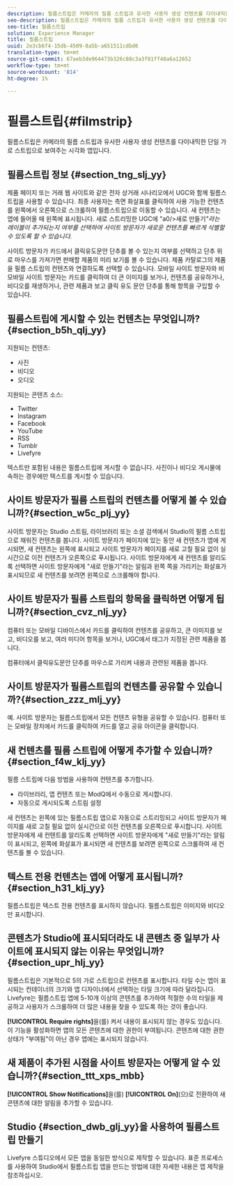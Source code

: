 ```yaml
---
description: 필름스트립은 카메라의 필름 스트립과 유사한 사용자 생성 컨텐츠를 다이내믹한 단일 가로 스트립으로 보여주는 시각화 앱입니다.
seo-description: 필름스트립은 카메라의 필름 스트립과 유사한 사용자 생성 컨텐츠를 다이내믹한 단일 가로 스트립으로 보여주는 시각화 앱입니다.
seo-title: 필름스트립
solution: Experience Manager
title: 필름스트립
uuid: 2e3cb6f4-15db-4509-8a5b-a651511cdbd6
translation-type: tm+mt
source-git-commit: 67aeb3de964473b326c88c3a3f81ff48a6a12652
workflow-type: tm+mt
source-wordcount: '814'
ht-degree: 1%

---
```



# 필름스트립{#filmstrip}

필름스트립은 카메라의 필름 스트립과 유사한 사용자 생성 컨텐츠를 다이내믹한 단일 가로 스트립으로 보여주는 시각화 앱입니다.

## 필름스트립 정보 {#section_tng_slj_yy}

제품 페이지 또는 거래 웹 사이트와 같은 전자 상거래 시나리오에서 UGC와 함께 필름스트립을 사용할 수 있습니다. 최종 사용자는 측면 화살표를 클릭하여 사용 가능한 컨텐츠를 왼쪽에서 오른쪽으로 스크롤하여 필름스트립으로 이동할 수 있습니다. 새 컨텐츠는 앱에 들어올 때 왼쪽에 표시됩니다. 새로 스트리밍한 UGC에 &quot;a0/>새로 만들기&#x200B;*&quot;라는 레이블이 추가되는지 여부를 선택하여 사이트 방문자가 새로운 컨텐츠를 빠르게 식별할 수 있도록 할 수 있습니다.*

사이트 방문자가 카드에서 클릭유도문안 단추를 볼 수 있는지 여부를 선택하고 단추 위로 마우스를 가져가면 판매할 제품의 미리 보기를 볼 수 있습니다. 제품 카탈로그의 제품을 필름 스트립의 컨텐츠와 연결하도록 선택할 수 있습니다. 모바일 사이트 방문자와 비모바일 사이트 방문자는 카드를 클릭하여 더 큰 이미지를 보거나, 컨텐츠를 공유하거나, 비디오를 재생하거나, 관련 제품과 보고 클릭 유도 문안 단추를 통해 항목을 구입할 수 있습니다.

## 필름스트립에 게시할 수 있는 컨텐츠는 무엇입니까?{#section_b5h_qlj_yy}

지원되는 컨텐츠:

* 사진
* 비디오
* 오디오

지원되는 콘텐츠 소스:

* Twitter
* Instagram
* Facebook
* YouTube
* RSS
* Tumblr
* Livefyre

텍스트만 포함된 내용은 필름스트립에 게시할 수 없습니다. 사진이나 비디오 게시물에 속하는 경우에만 텍스트를 게시할 수 있습니다.

## 사이트 방문자가 필름 스트립의 컨텐츠를 어떻게 볼 수 있습니까?{#section_w5c_plj_yy}

사이트 방문자는 Studio 스트림, 라이브러리 또는 소셜 검색에서 Studio의 필름 스트립으로 채워진 컨텐츠를 봅니다. 사이트 방문자가 페이지에 있는 동안 새 컨텐츠가 앱에 게시되면, 새 컨텐츠는 왼쪽에 표시되고 사이트 방문자가 페이지를 새로 고칠 필요 없이 실시간으로 이전 컨텐츠가 오른쪽으로 푸시됩니다. 사이트 방문자에게 새 컨텐츠를 알리도록 선택하면 사이트 방문자에게 &quot;새로 만들기&quot;라는 알림과 왼쪽 쪽을 가리키는 화살표가 표시되므로 새 컨텐츠를 보려면 왼쪽으로 스크롤해야 합니다.

## 사이트 방문자가 필름 스트립의 항목을 클릭하면 어떻게 됩니까?{#section_cvz_nlj_yy}

컴퓨터 또는 모바일 디바이스에서 카드를 클릭하여 컨텐츠를 공유하고, 큰 이미지를 보고, 비디오를 보고, 여러 미디어 항목을 보거나, UGC에서 태그가 지정된 관련 제품을 봅니다.

컴퓨터에서 클릭유도문안 단추를 마우스로 가리켜 내용과 관련된 제품을 봅니다.

## 사이트 방문자가 필름스트립의 컨텐츠를 공유할 수 있습니까?{#section_zzz_mlj_yy}

예. 사이트 방문자는 필름스트립에서 모든 컨텐츠 유형을 공유할 수 있습니다. 컴퓨터 또는 모바일 장치에서 카드를 클릭하여 카드를 열고 공유 아이콘을 클릭합니다.

## 새 컨텐츠를 필름 스트립에 어떻게 추가할 수 있습니까?{#section_f4w_klj_yy}

필름 스트립에 다음 방법을 사용하여 컨텐츠를 추가합니다.

* 라이브러리, 앱 컨텐츠 또는 ModQ에서 수동으로 게시합니다.
* 자동으로 게시되도록 스트림 설정

새 컨텐츠는 왼쪽에 있는 필름스트립 앱으로 자동으로 스트리밍되고 사이트 방문자가 페이지를 새로 고칠 필요 없이 실시간으로 이전 컨텐츠를 오른쪽으로 푸시합니다. 사이트 방문자에게 새 컨텐트를 알리도록 선택하면 사이트 방문자에게 &quot;새로 만들기&quot;라는 알림이 표시되고, 왼쪽에 화살표가 표시되면 새 컨텐츠를 보려면 왼쪽으로 스크롤하여 새 컨텐츠를 볼 수 있습니다.

## 텍스트 전용 컨텐츠는 앱에 어떻게 표시됩니까?{#section_h31_klj_yy}

필름스트립은 텍스트 전용 컨텐츠를 표시하지 않습니다. 필름스트립은 이미지와 비디오만 표시합니다.

## 콘텐츠가 Studio에 표시되더라도 내 콘텐츠 중 일부가 사이트에 표시되지 않는 이유는 무엇입니까?{#section_upr_hlj_yy}

필름스트립은 기본적으로 5의 가로 스트립으로 컨텐츠를 표시합니다. 타일 수는 앱이 표시되는 컨테이너의 크기와 앱 디자이너에서 선택하는 타일 크기에 따라 달라집니다. Livefyre는 필름스트립 앱에 5-10개 이상의 콘텐츠를 추가하여 적절한 수의 타일을 제공하고 사용자가 스크롤하여 더 많은 내용을 찾을 수 있도록 하는 것이 좋습니다.

**[!UICONTROL Require rights]**&#x200B;을(를) 켜서 내용이 표시되지 않는 경우도 있습니다. 이 기능을 활성화하면 앱의 모든 콘텐츠에 대한 권한이 부여됩니다. 콘텐츠에 대한 권한 상태가 &quot;부여됨&quot;이 아닌 경우 앱에는 표시되지 않습니다.

## 새 제품이 추가된 시점을 사이트 방문자는 어떻게 알 수 있습니까?{#section_ttt_xps_mbb}

**[!UICONTROL Show Notifications]**&#x200B;을(를) **[!UICONTROL On]**(으)로 전환하여 새 콘텐츠에 대한 알림을 추가할 수 있습니다.

## Studio {#section_dwb_glj_yy}을 사용하여 필름스트립 만들기

Livefyre 스튜디오에서 모든 앱을 동일한 방식으로 제작할 수 있습니다. 표준 프로세스를 사용하여 Studio에서 필름스트립 앱을 만드는 방법에 대한 자세한 내용은 앱 제작을 참조하십시오.